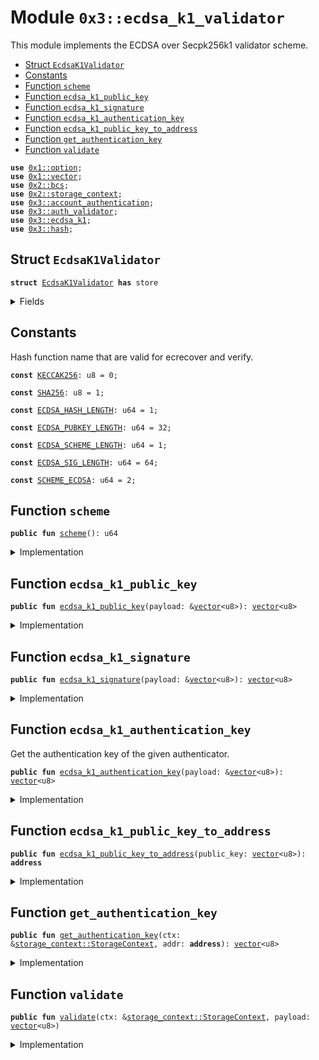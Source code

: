 
<a name="0x3_ecdsa_k1_validator"></a>

# Module `0x3::ecdsa_k1_validator`

This module implements the ECDSA over Secpk256k1 validator scheme.


-  [Struct `EcdsaK1Validator`](#0x3_ecdsa_k1_validator_EcdsaK1Validator)
-  [Constants](#@Constants_0)
-  [Function `scheme`](#0x3_ecdsa_k1_validator_scheme)
-  [Function `ecdsa_k1_public_key`](#0x3_ecdsa_k1_validator_ecdsa_k1_public_key)
-  [Function `ecdsa_k1_signature`](#0x3_ecdsa_k1_validator_ecdsa_k1_signature)
-  [Function `ecdsa_k1_authentication_key`](#0x3_ecdsa_k1_validator_ecdsa_k1_authentication_key)
-  [Function `ecdsa_k1_public_key_to_address`](#0x3_ecdsa_k1_validator_ecdsa_k1_public_key_to_address)
-  [Function `get_authentication_key`](#0x3_ecdsa_k1_validator_get_authentication_key)
-  [Function `validate`](#0x3_ecdsa_k1_validator_validate)


<pre><code><b>use</b> <a href="">0x1::option</a>;
<b>use</b> <a href="">0x1::vector</a>;
<b>use</b> <a href="">0x2::bcs</a>;
<b>use</b> <a href="">0x2::storage_context</a>;
<b>use</b> <a href="account_authentication.md#0x3_account_authentication">0x3::account_authentication</a>;
<b>use</b> <a href="auth_validator.md#0x3_auth_validator">0x3::auth_validator</a>;
<b>use</b> <a href="ecdsa_k1.md#0x3_ecdsa_k1">0x3::ecdsa_k1</a>;
<b>use</b> <a href="hash.md#0x3_hash">0x3::hash</a>;
</code></pre>



<a name="0x3_ecdsa_k1_validator_EcdsaK1Validator"></a>

## Struct `EcdsaK1Validator`



<pre><code><b>struct</b> <a href="ecdsa_k1_validator.md#0x3_ecdsa_k1_validator_EcdsaK1Validator">EcdsaK1Validator</a> <b>has</b> store
</code></pre>



<details>
<summary>Fields</summary>


<dl>
<dt>
<code>dummy_field: bool</code>
</dt>
<dd>

</dd>
</dl>


</details>

<a name="@Constants_0"></a>

## Constants


<a name="0x3_ecdsa_k1_validator_KECCAK256"></a>

Hash function name that are valid for ecrecover and verify.


<pre><code><b>const</b> <a href="ecdsa_k1_validator.md#0x3_ecdsa_k1_validator_KECCAK256">KECCAK256</a>: u8 = 0;
</code></pre>



<a name="0x3_ecdsa_k1_validator_SHA256"></a>



<pre><code><b>const</b> <a href="ecdsa_k1_validator.md#0x3_ecdsa_k1_validator_SHA256">SHA256</a>: u8 = 1;
</code></pre>



<a name="0x3_ecdsa_k1_validator_ECDSA_HASH_LENGTH"></a>



<pre><code><b>const</b> <a href="ecdsa_k1_validator.md#0x3_ecdsa_k1_validator_ECDSA_HASH_LENGTH">ECDSA_HASH_LENGTH</a>: u64 = 1;
</code></pre>



<a name="0x3_ecdsa_k1_validator_ECDSA_PUBKEY_LENGTH"></a>



<pre><code><b>const</b> <a href="ecdsa_k1_validator.md#0x3_ecdsa_k1_validator_ECDSA_PUBKEY_LENGTH">ECDSA_PUBKEY_LENGTH</a>: u64 = 32;
</code></pre>



<a name="0x3_ecdsa_k1_validator_ECDSA_SCHEME_LENGTH"></a>



<pre><code><b>const</b> <a href="ecdsa_k1_validator.md#0x3_ecdsa_k1_validator_ECDSA_SCHEME_LENGTH">ECDSA_SCHEME_LENGTH</a>: u64 = 1;
</code></pre>



<a name="0x3_ecdsa_k1_validator_ECDSA_SIG_LENGTH"></a>



<pre><code><b>const</b> <a href="ecdsa_k1_validator.md#0x3_ecdsa_k1_validator_ECDSA_SIG_LENGTH">ECDSA_SIG_LENGTH</a>: u64 = 64;
</code></pre>



<a name="0x3_ecdsa_k1_validator_SCHEME_ECDSA"></a>



<pre><code><b>const</b> <a href="ecdsa_k1_validator.md#0x3_ecdsa_k1_validator_SCHEME_ECDSA">SCHEME_ECDSA</a>: u64 = 2;
</code></pre>



<a name="0x3_ecdsa_k1_validator_scheme"></a>

## Function `scheme`



<pre><code><b>public</b> <b>fun</b> <a href="ecdsa_k1_validator.md#0x3_ecdsa_k1_validator_scheme">scheme</a>(): u64
</code></pre>



<details>
<summary>Implementation</summary>


<pre><code><b>public</b> <b>fun</b> <a href="ecdsa_k1_validator.md#0x3_ecdsa_k1_validator_scheme">scheme</a>(): u64 {
   <a href="ecdsa_k1_validator.md#0x3_ecdsa_k1_validator_SCHEME_ECDSA">SCHEME_ECDSA</a>
}
</code></pre>



</details>

<a name="0x3_ecdsa_k1_validator_ecdsa_k1_public_key"></a>

## Function `ecdsa_k1_public_key`



<pre><code><b>public</b> <b>fun</b> <a href="ecdsa_k1_validator.md#0x3_ecdsa_k1_validator_ecdsa_k1_public_key">ecdsa_k1_public_key</a>(payload: &<a href="">vector</a>&lt;u8&gt;): <a href="">vector</a>&lt;u8&gt;
</code></pre>



<details>
<summary>Implementation</summary>


<pre><code><b>public</b> <b>fun</b> <a href="ecdsa_k1_validator.md#0x3_ecdsa_k1_validator_ecdsa_k1_public_key">ecdsa_k1_public_key</a>(payload: &<a href="">vector</a>&lt;u8&gt;): <a href="">vector</a>&lt;u8&gt; {
   <b>let</b> public_key = <a href="_empty">vector::empty</a>&lt;u8&gt;();
   <b>let</b> i = <a href="ecdsa_k1_validator.md#0x3_ecdsa_k1_validator_ECDSA_SCHEME_LENGTH">ECDSA_SCHEME_LENGTH</a> + <a href="ecdsa_k1_validator.md#0x3_ecdsa_k1_validator_ECDSA_SIG_LENGTH">ECDSA_SIG_LENGTH</a>;
   <b>while</b> (i &lt; <a href="ecdsa_k1_validator.md#0x3_ecdsa_k1_validator_ECDSA_SCHEME_LENGTH">ECDSA_SCHEME_LENGTH</a> + <a href="ecdsa_k1_validator.md#0x3_ecdsa_k1_validator_ECDSA_SIG_LENGTH">ECDSA_SIG_LENGTH</a> + <a href="ecdsa_k1_validator.md#0x3_ecdsa_k1_validator_ECDSA_PUBKEY_LENGTH">ECDSA_PUBKEY_LENGTH</a>) {
      <b>let</b> value = <a href="_borrow">vector::borrow</a>(payload, i);
      <a href="_push_back">vector::push_back</a>(&<b>mut</b> public_key, *value);
      i = i + 1;
   };

   public_key
}
</code></pre>



</details>

<a name="0x3_ecdsa_k1_validator_ecdsa_k1_signature"></a>

## Function `ecdsa_k1_signature`



<pre><code><b>public</b> <b>fun</b> <a href="ecdsa_k1_validator.md#0x3_ecdsa_k1_validator_ecdsa_k1_signature">ecdsa_k1_signature</a>(payload: &<a href="">vector</a>&lt;u8&gt;): <a href="">vector</a>&lt;u8&gt;
</code></pre>



<details>
<summary>Implementation</summary>


<pre><code><b>public</b> <b>fun</b> <a href="ecdsa_k1_validator.md#0x3_ecdsa_k1_validator_ecdsa_k1_signature">ecdsa_k1_signature</a>(payload: &<a href="">vector</a>&lt;u8&gt;): <a href="">vector</a>&lt;u8&gt; {
   <b>let</b> sign = <a href="_empty">vector::empty</a>&lt;u8&gt;();
   <b>let</b> i = <a href="ecdsa_k1_validator.md#0x3_ecdsa_k1_validator_ECDSA_SCHEME_LENGTH">ECDSA_SCHEME_LENGTH</a>;
   <b>while</b> (i &lt; <a href="ecdsa_k1_validator.md#0x3_ecdsa_k1_validator_ECDSA_SIG_LENGTH">ECDSA_SIG_LENGTH</a> + 1) {
      <b>let</b> value = <a href="_borrow">vector::borrow</a>(payload, i);
      <a href="_push_back">vector::push_back</a>(&<b>mut</b> sign, *value);
      i = i + 1;
   };

   sign
}
</code></pre>



</details>

<a name="0x3_ecdsa_k1_validator_ecdsa_k1_authentication_key"></a>

## Function `ecdsa_k1_authentication_key`

Get the authentication key of the given authenticator.


<pre><code><b>public</b> <b>fun</b> <a href="ecdsa_k1_validator.md#0x3_ecdsa_k1_validator_ecdsa_k1_authentication_key">ecdsa_k1_authentication_key</a>(payload: &<a href="">vector</a>&lt;u8&gt;): <a href="">vector</a>&lt;u8&gt;
</code></pre>



<details>
<summary>Implementation</summary>


<pre><code><b>public</b> <b>fun</b> <a href="ecdsa_k1_validator.md#0x3_ecdsa_k1_validator_ecdsa_k1_authentication_key">ecdsa_k1_authentication_key</a>(payload: &<a href="">vector</a>&lt;u8&gt;): <a href="">vector</a>&lt;u8&gt; {
   <b>let</b> public_key = <a href="ecdsa_k1_validator.md#0x3_ecdsa_k1_validator_ecdsa_k1_public_key">ecdsa_k1_public_key</a>(payload);
   <b>let</b> addr = <a href="ecdsa_k1_validator.md#0x3_ecdsa_k1_validator_ecdsa_k1_public_key_to_address">ecdsa_k1_public_key_to_address</a>(public_key);
   moveos_std::bcs::to_bytes(&addr)
}
</code></pre>



</details>

<a name="0x3_ecdsa_k1_validator_ecdsa_k1_public_key_to_address"></a>

## Function `ecdsa_k1_public_key_to_address`



<pre><code><b>public</b> <b>fun</b> <a href="ecdsa_k1_validator.md#0x3_ecdsa_k1_validator_ecdsa_k1_public_key_to_address">ecdsa_k1_public_key_to_address</a>(public_key: <a href="">vector</a>&lt;u8&gt;): <b>address</b>
</code></pre>



<details>
<summary>Implementation</summary>


<pre><code><b>public</b> <b>fun</b> <a href="ecdsa_k1_validator.md#0x3_ecdsa_k1_validator_ecdsa_k1_public_key_to_address">ecdsa_k1_public_key_to_address</a>(public_key: <a href="">vector</a>&lt;u8&gt;): <b>address</b> {
   <b>let</b> bytes = <a href="_singleton">vector::singleton</a>((<a href="ecdsa_k1_validator.md#0x3_ecdsa_k1_validator_SCHEME_ECDSA">SCHEME_ECDSA</a> <b>as</b> u8));
   <a href="_append">vector::append</a>(&<b>mut</b> bytes, public_key);
   moveos_std::bcs::to_address(hash::blake2b256(&bytes))
}
</code></pre>



</details>

<a name="0x3_ecdsa_k1_validator_get_authentication_key"></a>

## Function `get_authentication_key`



<pre><code><b>public</b> <b>fun</b> <a href="ecdsa_k1_validator.md#0x3_ecdsa_k1_validator_get_authentication_key">get_authentication_key</a>(ctx: &<a href="_StorageContext">storage_context::StorageContext</a>, addr: <b>address</b>): <a href="">vector</a>&lt;u8&gt;
</code></pre>



<details>
<summary>Implementation</summary>


<pre><code><b>public</b> <b>fun</b> <a href="ecdsa_k1_validator.md#0x3_ecdsa_k1_validator_get_authentication_key">get_authentication_key</a>(ctx: &StorageContext, addr: <b>address</b>): <a href="">vector</a>&lt;u8&gt; {
   <b>let</b> auth_key_option = <a href="account_authentication.md#0x3_account_authentication_get_authentication_key">account_authentication::get_authentication_key</a>&lt;<a href="ecdsa_k1_validator.md#0x3_ecdsa_k1_validator_EcdsaK1Validator">EcdsaK1Validator</a>&gt;(ctx, addr);
   <b>if</b>(<a href="_is_some">option::is_some</a>(&auth_key_option)){
      <a href="_extract">option::extract</a>(&<b>mut</b> auth_key_option)
   }<b>else</b>{
     //<b>if</b> AuthenticationKey does not exist, <b>return</b> addr <b>as</b> authentication key
     moveos_std::bcs::to_bytes(&addr)
   }
}
</code></pre>



</details>

<a name="0x3_ecdsa_k1_validator_validate"></a>

## Function `validate`



<pre><code><b>public</b> <b>fun</b> <a href="ecdsa_k1_validator.md#0x3_ecdsa_k1_validator_validate">validate</a>(ctx: &<a href="_StorageContext">storage_context::StorageContext</a>, payload: <a href="">vector</a>&lt;u8&gt;)
</code></pre>



<details>
<summary>Implementation</summary>


<pre><code><b>public</b> <b>fun</b> <a href="ecdsa_k1_validator.md#0x3_ecdsa_k1_validator_validate">validate</a>(ctx: &StorageContext, payload: <a href="">vector</a>&lt;u8&gt;){
   // TODO handle non-<a href="ed25519.md#0x3_ed25519">ed25519</a> auth key and <b>address</b> relationship
   // <b>let</b> auth_key = <a href="ecdsa_k1_validator.md#0x3_ecdsa_k1_validator_ecdsa_k1_authentication_key">ecdsa_k1_authentication_key</a>(&payload);
   // <b>let</b> auth_key_in_account = <a href="ecdsa_k1_validator.md#0x3_ecdsa_k1_validator_get_authentication_key">get_authentication_key</a>(ctx, <a href="_sender">storage_context::sender</a>(ctx));
   // <b>assert</b>!(
   //    auth_key_in_account == auth_key,
   //    <a href="auth_validator.md#0x3_auth_validator_error_invalid_account_auth_key">auth_validator::error_invalid_account_auth_key</a>()
   // );
   <b>assert</b>!(
   <a href="ecdsa_k1.md#0x3_ecdsa_k1_verify_recoverable">ecdsa_k1::verify_recoverable</a>(
      &<a href="ecdsa_k1_validator.md#0x3_ecdsa_k1_validator_ecdsa_k1_signature">ecdsa_k1_signature</a>(&payload),
      &<a href="_tx_hash">storage_context::tx_hash</a>(ctx),
      <a href="ecdsa_k1_validator.md#0x3_ecdsa_k1_validator_SHA256">SHA256</a>, // <a href="ecdsa_k1_validator.md#0x3_ecdsa_k1_validator_KECCAK256">KECCAK256</a>:0, <a href="ecdsa_k1_validator.md#0x3_ecdsa_k1_validator_SHA256">SHA256</a>:1, TODO: The <a href="../doc/hash.md#0x1_hash">hash</a> type may need <b>to</b> be passed through the authenticator
   ),
   <a href="auth_validator.md#0x3_auth_validator_error_invalid_authenticator">auth_validator::error_invalid_authenticator</a>()
   );
   <b>assert</b>!(
   <a href="ecdsa_k1.md#0x3_ecdsa_k1_verify_nonrecoverable">ecdsa_k1::verify_nonrecoverable</a>(
      &<a href="ecdsa_k1_validator.md#0x3_ecdsa_k1_validator_ecdsa_k1_signature">ecdsa_k1_signature</a>(&payload),
      &<a href="ecdsa_k1_validator.md#0x3_ecdsa_k1_validator_ecdsa_k1_public_key">ecdsa_k1_public_key</a>(&payload),
      &<a href="_tx_hash">storage_context::tx_hash</a>(ctx),
      <a href="ecdsa_k1_validator.md#0x3_ecdsa_k1_validator_KECCAK256">KECCAK256</a>, // <a href="ecdsa_k1_validator.md#0x3_ecdsa_k1_validator_KECCAK256">KECCAK256</a>:0, <a href="ecdsa_k1_validator.md#0x3_ecdsa_k1_validator_SHA256">SHA256</a>:1, TODO: The <a href="../doc/hash.md#0x1_hash">hash</a> type may need <b>to</b> be passed through the authenticator
   ),
   <a href="auth_validator.md#0x3_auth_validator_error_invalid_authenticator">auth_validator::error_invalid_authenticator</a>()
   );
}
</code></pre>



</details>
